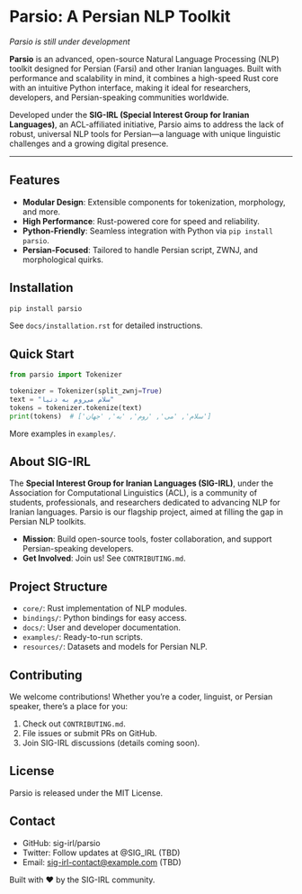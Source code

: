 # Parsio: A Persian NLP Toolkit
*Parsio is still under development*

**Parsio** is an advanced, open-source Natural Language Processing (NLP) toolkit designed for Persian (Farsi) and other Iranian languages. Built with performance and scalability in mind, it combines a high-speed Rust core with an intuitive Python interface, making it ideal for researchers, developers, and Persian-speaking communities worldwide.

Developed under the **SIG-IRL (Special Interest Group for Iranian Languages)**, an ACL-affiliated initiative, Parsio aims to address the lack of robust, universal NLP tools for Persian—a language with unique linguistic challenges and a growing digital presence.

---

## Features
- **Modular Design**: Extensible components for tokenization, morphology, and more.
- **High Performance**: Rust-powered core for speed and reliability.
- **Python-Friendly**: Seamless integration with Python via `pip install parsio`.
- **Persian-Focused**: Tailored to handle Persian script, ZWNJ, and morphological quirks.

## Installation
```bash
pip install parsio
```
See `docs/installation.rst` for detailed instructions.

## Quick Start
```python
from parsio import Tokenizer

tokenizer = Tokenizer(split_zwnj=True)
text = "سلام می‌روم به دنیا"
tokens = tokenizer.tokenize(text)
print(tokens)  # ['سلام', 'می', 'روم', 'به', 'جهان']
```
More examples in `examples/`.

## About SIG-IRL
The **Special Interest Group for Iranian Languages (SIG-IRL)**, under the Association for Computational Linguistics (ACL), is a community of students, professionals, and researchers dedicated to advancing NLP for Iranian languages. Parsio is our flagship project, aimed at filling the gap in Persian NLP toolkits.
- **Mission**: Build open-source tools, foster collaboration, and support Persian-speaking developers.
- **Get Involved**: Join us! See `CONTRIBUTING.md`.

## Project Structure
- `core/`: Rust implementation of NLP modules.
- `bindings/`: Python bindings for easy access.
- `docs/`: User and developer documentation.
- `examples/`: Ready-to-run scripts.
- `resources/`: Datasets and models for Persian NLP.

## Contributing
We welcome contributions! Whether you’re a coder, linguist, or Persian speaker, there’s a place for you:
1. Check out `CONTRIBUTING.md`.
2. File issues or submit PRs on GitHub.
3. Join SIG-IRL discussions (details coming soon).

## License
Parsio is released under the MIT License.

## Contact
- GitHub: sig-irl/parsio
- Twitter: Follow updates at @SIG_IRL (TBD)
- Email: sig-irl-contact@example.com (TBD)

Built with ❤️ by the SIG-IRL community.
